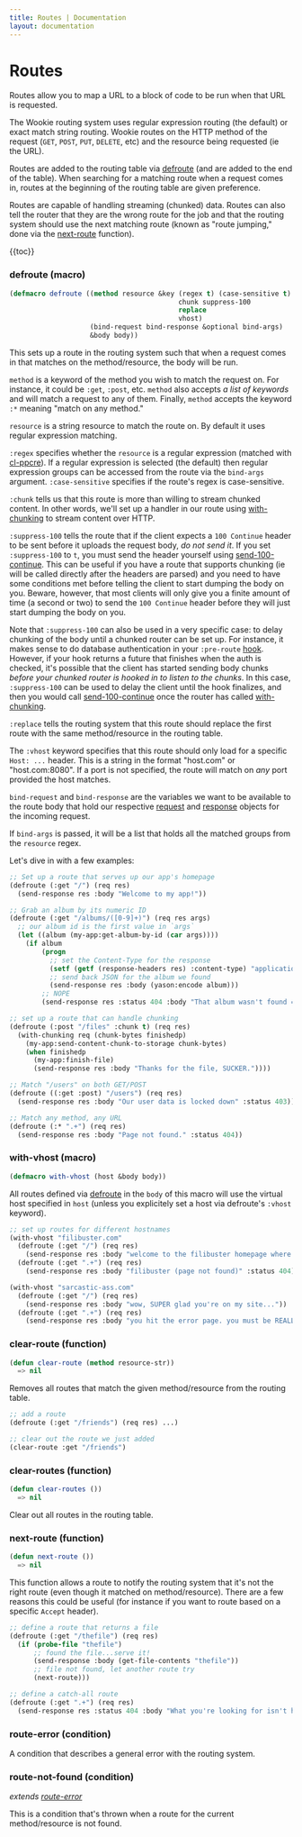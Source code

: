 ```yaml
---
title: Routes | Documentation
layout: documentation
---
```


Routes
======
Routes allow you to map a URL to a block of code to be run when that URL is
requested.

The Wookie routing system uses regular expression routing (the default) or exact
match string routing. Wookie routes on the HTTP method of the request (`GET`,
`POST`, `PUT`, `DELETE`, etc) and the resource being requested (ie the URL).

Routes are added to the routing table via [defroute](#defroute) (and are added
to the end of the table). When searching for a matching route when a request
comes in, routes at the beginning of the routing table are given preference.

Routes are capable of handling streaming (chunked) data. Routes can also tell
the router that they are the wrong route for the job and that the routing
system should use the next matching route (known as "route jumping," done via
the [next-route](#next-route) function).

{{toc}}

### defroute (macro)
```lisp
(defmacro defroute ((method resource &key (regex t) (case-sensitive t)
                                          chunk suppress-100
                                          replace
                                          vhost)
                    (bind-request bind-response &optional bind-args)
                    &body body))
```

This sets up a route in the routing system such that when a request comes in
that matches on the method/resource, the body will be run.

`method` is a keyword of the method you wish to match the request on. For
instance, it could be `:get`, `:post`, etc. `method` also accepts *a list of
keywords* and will match a request to any of them. Finally, `method` accepts
the keyword `:*` meaning "match on any method."

`resource` is a string resource to match the route on. By default it uses
regular expression matching.

`:regex` specifies whether the `resource` is a regular expression (matched with
[cl-ppcre](http://weitz.de/cl-ppcre/)). If a regular expression is selected
(the default) then regular expression groups can be accessed from the route via
the `bind-args` argument. `:case-sensitive` specifies if the route's regex is
case-sensitive.

`:chunk` tells us that this route is more than willing to stream chunked
content. In other words, we'll set up a handler in our route using [with-chunking](/docs/request-handling#with-chunking)
to stream content over HTTP.

`:suppress-100` tells the route that if the client expects a `100 Continue`
header to be sent before it uploads the request body, *do not send it*. If you
set `:suppress-100` to `t`, you must send the header yourself using
[send-100-continue](/docs/request-handling#send-100-continue). This can be
useful if you have a route that supports chunking (ie will be called directly
after the headers are parsed) and you need to have some conditions met before
telling the client to start dumping the body on you. Beware, however, that most
clients will only give you a finite amount of time (a second or two) to send the
`100 Continue` header before they will just start dumping the body on you.

Note that `:suppress-100` can also be used in a very specific case: to delay
chunking of the body until a chunked router can be set up. For instance, it
makes sense to do database authentication in your `:pre-route` [hook](/docs/hooks#pre-route).
However, if your hook returns a future that finishes when the auth is checked,
it's possible that the client has started sending body chunks *before your
chunked router is hooked in to listen to the chunks*. In this case,
`:suppress-100` can be used to delay the client until the hook finalizes, and
then you would call [send-100-continue](/docs/request-handling#send-100-continue)
once the router has called [with-chunking](/docs/request-handling#with-chunking).

`:replace` tells the routing system that this route should replace the first 
route with the same method/resource in the routing table.

The `:vhost` keyword specifies that this route should only load for a specific
`Host: ...` header. This is a string in the format "host.com" or
"host.com:8080". If a port is not specified, the route will match on *any* port
provided the host matches.

`bind-request` and `bind-response` are the variables we want to be available to
the route body that hold our respective [request](/docs/request-handling#request)
and [response](/docs/request-handling#response) objects for the incoming
request.

If `bind-args` is passed, it will be a list that holds all the matched groups
from the `resource` regex.

Let's dive in with a few examples:

```lisp
;; Set up a route that serves up our app's homepage
(defroute (:get "/") (req res)
  (send-response res :body "Welcome to my app!"))

;; Grab an album by its numeric ID
(defroute (:get "/albums/([0-9]+)") (req res args)
  ;; our album id is the first value in `args`
  (let ((album (my-app:get-album-by-id (car args))))
    (if album
        (progn
          ;; set the Content-Type for the response
          (setf (getf (response-headers res) :content-type) "application/vnd.myapp.album+json")
          ;; send back JSON for the album we found
          (send-response res :body (yason:encode album)))
        ;; NOPE
        (send-response res :status 404 :body "That album wasn't found =["))))

;; set up a route that can handle chunking
(defroute (:post "/files" :chunk t) (req res)
  (with-chunking req (chunk-bytes finishedp)
    (my-app:send-content-chunk-to-storage chunk-bytes)
    (when finishedp
      (my-app:finish-file)
      (send-response res :body "Thanks for the file, SUCKER."))))

;; Match "/users" on both GET/POST
(defroute ((:get :post) "/users") (req res)
  (send-response res :body "Our user data is locked down" :status 403))

;; Match any method, any URL
(defroute (:* ".+") (req res)
  (send-response res :body "Page not found." :status 404))
```

### with-vhost (macro)
```lisp
(defmacro with-vhost (host &body body))
```

All routes defined via [defroute](#defroute) in the `body` of this macro will
use the virtual host specified in `host` (unless you explicitely set a host via
defroute's `:vhost` keyword).

```lisp
;; set up routes for different hostnames
(with-vhost "filibuster.com"
  (defroute (:get "/") (req res)
    (send-response res :body "welcome to the filibuster homepage where the text never ends and the fun never stops...in fact, i'd like to tell you a story abou..."))
  (defroute (:get ".+") (req res)
    (send-response res :body "filibuster (page not found)" :status 404)))

(with-vhost "sarcastic-ass.com"
  (defroute (:get "/") (req res)
    (send-response res :body "wow, SUPER glad you're on my site..."))
  (defroute (:get ".+") (req res)
    (send-response res :body "you hit the error page. you must be REALLY smart.")))
```

### clear-route (function)
```lisp
(defun clear-route (method resource-str))
  => nil
```

Removes all routes that match the given method/resource from the routing table.

```lisp
;; add a route
(defroute (:get "/friends") (req res) ...)

;; clear out the route we just added
(clear-route :get "/friends")
```

### clear-routes (function)
```lisp
(defun clear-routes ())
  => nil
```

Clear out all routes in the routing table.

### next-route (function)
```lisp
(defun next-route ())
  => nil
```

This function allows a route to notify the routing system that it's not the
right route (even though it matched on method/resource). There are a few
reasons this could be useful (for instance if you want to route based on a
specific `Accept` header).

```lisp
;; define a route that returns a file
(defroute (:get "/thefile") (req res)
  (if (probe-file "thefile")
      ;; found the file...serve it!
      (send-response :body (get-file-contents "thefile"))
      ;; file not found, let another route try
      (next-route)))

;; define a catch-all route
(defroute (:get ".+") (req res)
  (send-response res :status 404 :body "What you're looking for isn't here."))
```

### route-error (condition)
A condition that describes a general error with the routing system.

### route-not-found (condition)
_extends [route-error](#route-error)_

This is a condition that's thrown when a route for the current method/resource
is not found.

